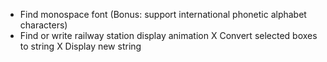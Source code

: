 * Find monospace font (Bonus: support international phonetic alphabet characters)
* Find or write railway station display animation
X Convert selected boxes to string
X Display new string